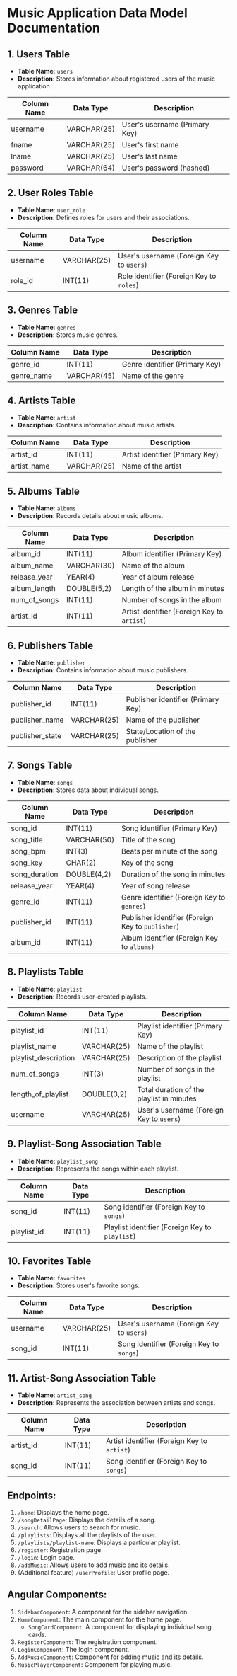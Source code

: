 # Music Application Data Model Documentation

## 1. Users Table

- **Table Name**: `users`
- **Description**: Stores information about registered users of the music application.

| Column Name | Data Type        | Description                        |
|-------------|------------------|------------------------------------|
| username    | VARCHAR(25)      | User's username (Primary Key)      |
| fname       | VARCHAR(25)      | User's first name                   |
| lname       | VARCHAR(25)      | User's last name                    |
| password    | VARCHAR(64)      | User's password (hashed)           |

## 2. User Roles Table

- **Table Name**: `user_role`
- **Description**: Defines roles for users and their associations.

| Column Name | Data Type        | Description                                  |
|-------------|------------------|----------------------------------------------|
| username    | VARCHAR(25)      | User's username (Foreign Key to `users`)    |
| role_id     | INT(11)          | Role identifier (Foreign Key to `roles`)    |

## 3. Genres Table

- **Table Name**: `genres`
- **Description**: Stores music genres.

| Column Name | Data Type        | Description                                  |
|-------------|------------------|----------------------------------------------|
| genre_id    | INT(11)          | Genre identifier (Primary Key)              |
| genre_name  | VARCHAR(45)      | Name of the genre                            |

## 4. Artists Table

- **Table Name**: `artist`
- **Description**: Contains information about music artists.

| Column Name | Data Type        | Description                                  |
|-------------|------------------|----------------------------------------------|
| artist_id   | INT(11)          | Artist identifier (Primary Key)             |
| artist_name | VARCHAR(25)      | Name of the artist                           |

## 5. Albums Table

- **Table Name**: `albums`
- **Description**: Records details about music albums.

| Column Name   | Data Type        | Description                                       |
|---------------|------------------|---------------------------------------------------|
| album_id      | INT(11)          | Album identifier (Primary Key)                   |
| album_name    | VARCHAR(30)      | Name of the album                                 |
| release_year  | YEAR(4)          | Year of album release                            |
| album_length  | DOUBLE(5,2)      | Length of the album in minutes                   |
| num_of_songs  | INT(11)          | Number of songs in the album                     |
| artist_id     | INT(11)          | Artist identifier (Foreign Key to `artist`)      |

## 6. Publishers Table

- **Table Name**: `publisher`
- **Description**: Contains information about music publishers.

| Column Name    | Data Type        | Description                                   |
|----------------|------------------|-----------------------------------------------|
| publisher_id   | INT(11)          | Publisher identifier (Primary Key)           |
| publisher_name | VARCHAR(25)      | Name of the publisher                         |
| publisher_state| VARCHAR(25)      | State/Location of the publisher              |

## 7. Songs Table

- **Table Name**: `songs`
- **Description**: Stores data about individual songs.

| Column Name    | Data Type        | Description                                    |
|----------------|------------------|------------------------------------------------|
| song_id        | INT(11)          | Song identifier (Primary Key)                 |
| song_title     | VARCHAR(50)      | Title of the song                              |
| song_bpm       | INT(3)           | Beats per minute of the song                  |
| song_key       | CHAR(2)          | Key of the song                                |
| song_duration  | DOUBLE(4,2)      | Duration of the song in minutes               |
| release_year   | YEAR(4)          | Year of song release                           |
| genre_id       | INT(11)          | Genre identifier (Foreign Key to `genres`)    |
| publisher_id   | INT(11)          | Publisher identifier (Foreign Key to `publisher`) |
| album_id       | INT(11)          | Album identifier (Foreign Key to `albums`)    |

## 8. Playlists Table

- **Table Name**: `playlist`
- **Description**: Records user-created playlists.

| Column Name         | Data Type        | Description                                     |
|---------------------|------------------|-------------------------------------------------|
| playlist_id         | INT(11)          | Playlist identifier (Primary Key)              |
| playlist_name       | VARCHAR(25)      | Name of the playlist                            |
| playlist_description| VARCHAR(25)      | Description of the playlist                     |
| num_of_songs        | INT(3)           | Number of songs in the playlist                 |
| length_of_playlist  | DOUBLE(3,2)      | Total duration of the playlist in minutes       |
| username            | VARCHAR(25)      | User's username (Foreign Key to `users`)        |

## 9. Playlist-Song Association Table

- **Table Name**: `playlist_song`
- **Description**: Represents the songs within each playlist.

| Column Name    | Data Type        | Description                                   |
|----------------|------------------|-----------------------------------------------|
| song_id        | INT(11)          | Song identifier (Foreign Key to `songs`)     |
| playlist_id    | INT(11)          | Playlist identifier (Foreign Key to `playlist`)|

## 10. Favorites Table

- **Table Name**: `favorites`
- **Description**: Stores user's favorite songs.

| Column Name    | Data Type        | Description                                   |
|----------------|------------------|-----------------------------------------------|
| username       | VARCHAR(25)      | User's username (Foreign Key to `users`)     |
| song_id        | INT(11)          | Song identifier (Foreign Key to `songs`)     |

## 11. Artist-Song Association Table

- **Table Name**: `artist_song`
- **Description**: Represents the association between artists and songs.

| Column Name    | Data Type        | Description                                   |
|----------------|------------------|-----------------------------------------------|
| artist_id      | INT(11)          | Artist identifier (Foreign Key to `artist`)  |
| song_id        | INT(11)          | Song identifier (Foreign Key to `songs`)     |


## Endpoints:

1. `/home`: Displays the home page.
2. `/songDetailPage`: Displays the details of a song.
3. `/search`: Allows users to search for music.
4. `/playlists`: Displays all the playlists of the user.
5. `/playlists/playlist-name`: Displays a particular playlist.
6. `/register`: Registration page.
7. `/login`: Login page.
8. `/addMusic`: Allows users to add music and its details.
9. (Additional feature) `/userProfile`: User profile page.

## Angular Components:

1. `SidebarComponent`: A component for the sidebar navigation.
2. `HomeComponent`: The main component for the home page.
   - `SongCardComponent`: A component for displaying individual song cards.
3. `RegisterComponent`: The registration component.
4. `LoginComponent`: The login component.
5. `AddMusicComponent`: Component for adding music and its details.
6. `MusicPlayerComponent`: Component for playing music.
